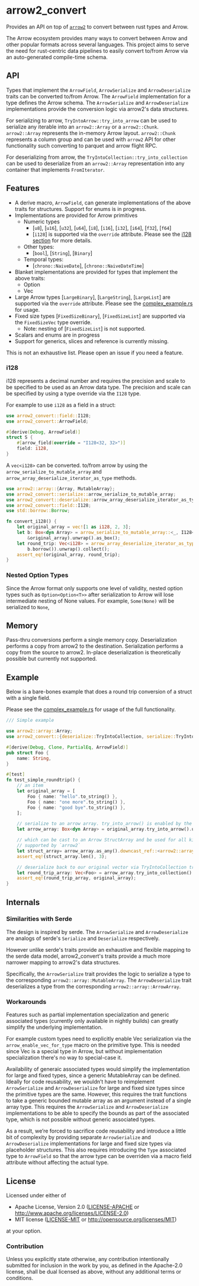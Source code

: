 # arrow2_convert

Provides an API on top of [`arrow2`](https://github.com/jorgecarleitao/arrow2) to convert between rust types and Arrow.

The Arrow ecosystem provides many ways to convert between Arrow and other popular formats across several languages. This project aims to serve the need for rust-centric data pipelines to easily convert to/from Arrow via an auto-generated compile-time schema.

## API

Types that implement the `ArrowField`, `ArrowSerialize` and `ArrowDeserialize` traits can be converted to/from Arrow. The `ArrowField` implementation for a type defines the Arrow schema. The `ArrowSerialize` and `ArrowDeserialize` implementations provide the conversion logic via arrow2's data structures.

For serializing to arrow, `TryIntoArrow::try_into_arrow` can be used to serialize any iterable into an `arrow2::Array` or a `arrow2::Chunk`.  `arrow2::Array` represents the in-memory Arrow layout. `arrow2::Chunk` represents a column group and can be used with `arrow2` API for other functionality such converting to parquet and arrow flight RPC.

For deserializing from arrow, the `TryIntoCollection::try_into_collection` can be used to deserialize from an `arrow2::Array` representation into any container that implements `FromIterator`.

## Features

- A derive macro, `ArrowField`, can generate implementations of the above traits for structures. Support for enums is in progress. 
- Implementations are provided for Arrow primitives
    - Numeric types
        - [`u8`], [`u16`], [`u32`], [`u64`], [`i8`], [`i16`], [`i32`], [`i64`], [`f32`], [`f64`]
        - [`i128`] is supported via the `override` attribute. Please see the [i128 section](#i128) for more details.
    - Other types: 
        - [`bool`], [`String`], [`Binary`]
    - Temporal types: 
        - [`chrono::NaiveDate`], [`chrono::NaiveDateTime`]
- Blanket implementations are provided for types that implement the above traits:
    - Option<T>
    - Vec<T>
- Large Arrow types [`LargeBinary`], [`LargeString`], [`LargeList`] are supported via the `override` attribute. Please see the [complex_example.rs](./arrow2_convert/tests/complex_example.rs) for usage.
- Fixed size types [`FixedSizeBinary`], [`FixedSizeList`] are supported via the `FixedSizeVec` type override.
    - Note: nesting of [`FixedSizeList`] is not supported.
- Scalars and enums are in progress
- Support for generics, slices and reference is currently missing.

This is not an exhaustive list. Please open an issue if you need a feature.

### i128

i128 represents a decimal number and requires the precision and scale to be specified to be used as an Arrow data type. The precision and scale can be specified by using a type override via the `I128` type. 

For example to use `i128` as a field in a struct:

```rust
use arrow2_convert::field::I128;
use arrow2_convert::ArrowField;

#[derive(Debug, ArrowField)]
struct S {
    #[arrow_field(override = "I128<32, 32>")]
    field: i128,
}
```

A `vec<i128>` can be converted. to/from arrow by using the `arrow_serialize_to_mutable_array` and `arrow_array_deserialize_iterator_as_type` methods. 

```rust
use arrow2::array::{Array, MutableArray};
use arrow2_convert::serialize::arrow_serialize_to_mutable_array;
use arrow2_convert::deserialize::arrow_array_deserialize_iterator_as_type;
use arrow2_convert::field::I128;
use std::borrow::Borrow;

fn convert_i128() {
    let original_array = vec![1 as i128, 2, 3];
    let b: Box<dyn Array> = arrow_serialize_to_mutable_array::<_, I128<32,32>, _>(
        &original_array).unwrap().as_box();
    let round_trip: Vec<i128> = arrow_array_deserialize_iterator_as_type::<_, I128<32,32>>(
        b.borrow()).unwrap().collect();
    assert_eq!(original_array, round_trip);
}

```
### Nested Option Types

Since the Arrow format only supports one level of validity, nested option types such as `Option<Option<T>>` after serialization to Arrow will lose intermediate nesting of None values. For example, `Some(None)` will be serialized to `None`, 

## Memory

Pass-thru conversions perform a single memory copy. Deserialization performs a copy from arrow2 to the destination. Serialization performs a copy from the source to arrow2. In-place deserialization is theoretically possible but currently not supported.

## Example

Below is a bare-bones example that does a round trip conversion of a struct with a single field. 

Please see the [complex_example.rs](./arrow2_convert/tests/complex_example.rs) for usage of the full functionality.

```rust
/// Simple example

use arrow2::array::Array;
use arrow2_convert::{deserialize::TryIntoCollection, serialize::TryIntoArrow, ArrowField};

#[derive(Debug, Clone, PartialEq, ArrowField)]
pub struct Foo {
    name: String,
}

#[test]
fn test_simple_roundtrip() {
    // an item
    let original_array = [
        Foo { name: "hello".to_string() },
        Foo { name: "one more".to_string() },
        Foo { name: "good bye".to_string() },
    ];

    // serialize to an arrow array. try_into_arrow() is enabled by the TryIntoArrow trait
    let arrow_array: Box<dyn Array> = original_array.try_into_arrow().unwrap();

    // which can be cast to an Arrow StructArray and be used for all kinds of IPC, FFI, etc.
    // supported by `arrow2`
    let struct_array= arrow_array.as_any().downcast_ref::<arrow2::array::StructArray>().unwrap();
    assert_eq!(struct_array.len(), 3);

    // deserialize back to our original vector via TryIntoCollection trait.
    let round_trip_array: Vec<Foo> = arrow_array.try_into_collection().unwrap();
    assert_eq!(round_trip_array, original_array);
}
```

## Internals

### Similarities with Serde

The design is inspired by serde. The `ArrowSerialize` and `ArrowDeserialize` are analogs of serde's `Serialize` and `Deserialize` respectively.

However unlike serde's traits provide an exhaustive and flexible mapping to the serde data model, arrow2_convert's traits provide a much more narrower mapping to arrow2's data structures.

Specifically, the `ArrowSerialize` trait provides the logic to serialize a type to the corresponding `arrow2::array::MutableArray`. The `ArrowDeserialize` trait deserializes a type from the corresponding `arrow2::array::ArrowArray`. 


### Workarounds

Features such as partial implementation specialization and generic associated types (currently only available in nightly builds) can greatly simplify the underlying implementation.

For example custom types need to explicitly enable Vec<T> serialization via the `arrow_enable_vec_for_type` macro on the primitive type. This is needed since Vec<u8> is a special type in Arrow, but without implementation specialization there's no way to special-case it.

Availability of generaic associated types would simplify the implementation for large and fixed types, since a generic MutableArray can be defined. Ideally for code reusability, we wouldn’t have to reimplement `ArrowSerialize` and `ArrowDeserialize` for large and fixed size types since the primitive types are the same. However, this requires the trait functions to take a generic bounded mutable array as an argument instead of a single array type. This requires the `ArrowSerialize` and `ArrowDeserialize` implementations to be able to specify the bounds as part of the associated type, which is not possible without generic associated types.

As a result, we’re forced to sacrifice code reusability and introduce a little bit of complexity by providing separate `ArrowSerialize` and `ArrowDeserialize` implementations for large and fixed size types via placeholder structures. This also requires introducing the `Type` associated type to `ArrowField` so that the arrow type can be overriden via a macro field attribute without affecting the actual type.

## License

Licensed under either of

 * Apache License, Version 2.0 ([LICENSE-APACHE](LICENSE-APACHE) or http://www.apache.org/licenses/LICENSE-2.0)
 * MIT license ([LICENSE-MIT](LICENSE-MIT) or http://opensource.org/licenses/MIT)

at your option.

### Contribution

Unless you explicitly state otherwise, any contribution intentionally submitted for inclusion in the work by you, as defined in the Apache-2.0 license, shall be dual licensed as above, without any additional terms or conditions.
